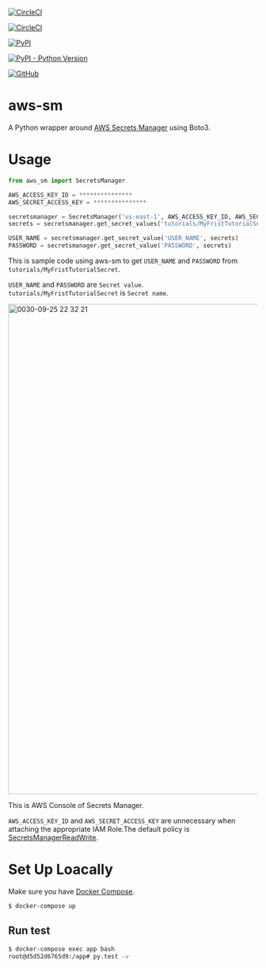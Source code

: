 [![CircleCI](https://circleci.com/gh/jumpyoshim/aws-sm.svg?style=svg)](https://circleci.com/gh/jumpyoshim/aws-sm)

[![CircleCI](https://img.shields.io/badge/coverage-95%25-green.svg)](https://circleci.com/gh/jumpyoshim/aws-sm)

[![PyPI](https://img.shields.io/badge/pypi-v0.0.1-blue.svg)]()


[![PyPI - Python Version](https://img.shields.io/pypi/pyversions/Django.svg)]()


[
![GitHub](https://img.shields.io/github/license/mashape/apistatus.svg)
](https://opensource.org/licenses/MIT)


# aws-sm
A Python wrapper around [AWS Secrets Manager](https://aws.amazon.com/jp/secrets-manager/) using Boto3.


# Usage

```python
from aws_sm import SecretsManager

AWS_ACCESS_KEY_ID = ***************
AWS_SECRET_ACCESS_KEY = ***************

secretsmanager = SecretsManager('us-east-1', AWS_ACCESS_KEY_ID, AWS_SECRET_ACCESS_KEY)
secrets = secretsmanager.get_secret_values('tutorials/MyFristTutorialSecret')

USER_NAME = secretsmanager.get_secret_value('USER_NAME', secrets)
PASSWORD = secretsmanager.get_secret_value('PASSWORD', secrets)
```

This is sample code using aws-sm to get `USER_NAME` and `PASSWORD` from `tutorials/MyFristTutorialSecret`.

`USER_NAME` and `PASSWORD` are `Secret value`.  
`tutorials/MyFristTutorialSecret` is `Secret name`.

<img width="990" alt="0030-09-25 22 32 21" src="https://user-images.githubusercontent.com/24784855/46020218-d4e5b580-c118-11e8-9aa7-69edbecb8de2.png">

This is AWS Console of Secrets Manager.

`AWS_ACCESS_KEY_ID` and `AWS_SECRET_ACCESS_KEY` are unnecessary when attaching the appropriate IAM Role.The default policy is [SecretsManagerReadWrite](https://docs.aws.amazon.com/secretsmanager/latest/userguide/auth-and-access_identity-based-policies.html).


# Set Up Loacally

Make sure you have [Docker Compose](https://docs.docker.com/compose/install/).

```sh
$ docker-compose up
```

## Run test

```sh
$ docker-compose exec app bash
root@d5d52d6765d9:/app# py.test -v
```
